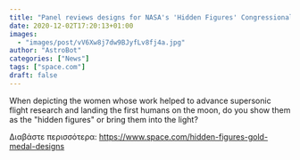 ```yaml
---
title: "Panel reviews designs for NASA's 'Hidden Figures' Congressional Gold Medals"
date: 2020-12-02T17:20:13+01:00
images:
  - "images/post/vV6Xw8j7dw9BJyfLv8fj4a.jpg"
author: "AstroBot"
categories: ["News"]
tags: ["space.com"]
draft: false
---
```


When depicting the women whose work helped to advance supersonic flight research and landing the first humans on the moon, do you show them as the "hidden figures" or bring them into the light? 

Διαβάστε περισσότερα: https://www.space.com/hidden-figures-gold-medal-designs
